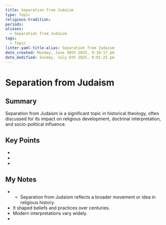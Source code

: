 ```yaml
---
title: Separation from Judaism
type: Topic
religious-tradition: 
periods: 
aliases:
  - Separation from Judaism
tags:
  - Topic
linter-yaml-title-alias: Separation from Judaism
date_created: Monday, June 30th 2025, 9:18:17 pm
date_modified: Sunday, July 6th 2025, 9:01:25 pm
---
```


# Separation from Judaism

## Summary
Separation from Judaism is a significant topic in historical theology, often discussed for its impact on religious development, doctrinal interpretation, and socio-political influence.

## Key Points
- 
- 
- 

## My Notes
- - Separation from Judaism reflects a broader movement or idea in religious history.
- It shaped beliefs and practices over centuries.
- Modern interpretations vary widely.
- 